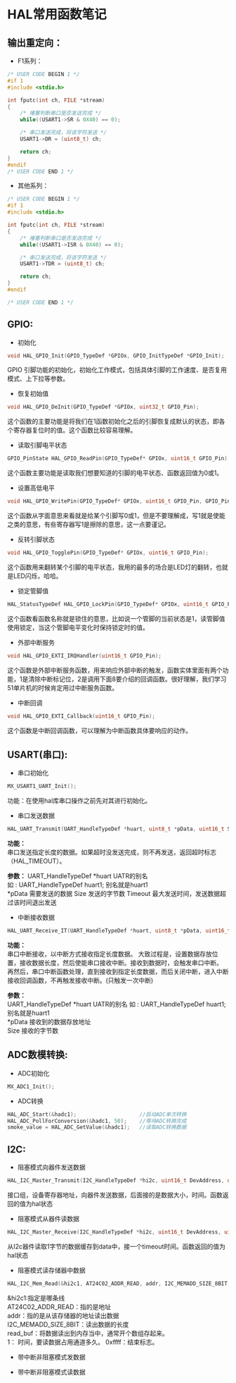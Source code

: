 # HAL常用函数笔记
## 输出重定向：
+ F1系列：
```c
/* USER CODE BEGIN 1 */
#if 1
#include <stdio.h>

int fputc(int ch, FILE *stream)
{
    /* 堵塞判断串口是否发送完成 */
    while((USART1->SR & 0X40) == 0);

    /* 串口发送完成，将该字符发送 */
    USART1->DR = (uint8_t) ch;

    return ch;
}
#endif
/* USER CODE END 1 */
```
+ 其他系列：

```c
/* USER CODE BEGIN 1 */
#if 1
#include <stdio.h>

int fputc(int ch, FILE *stream)
{
    /* 堵塞判断串口是否发送完成 */
    while((USART1->ISR & 0X40) == 0);

    /* 串口发送完成，将该字符发送 */
    USART1->TDR = (uint8_t) ch;

    return ch;
}
#endif

/* USER CODE END 1 */
```

## GPIO:
+ 初始化
```c
void HAL_GPIO_Init(GPIO_TypeDef *GPIOx, GPIO_InitTypeDef *GPIO_Init);
```
GPIO 引脚功能的初始化，初始化工作模式，包括具体引脚的工作速度、是否复用模式、上下拉等参数。  
+ 恢复初始值
```c
void HAL_GPIO_DeInit(GPIO_TypeDef *GPIOx, uint32_t GPIO_Pin);
```
这个函数的主要功能是将我们在1函数初始化之后的引脚恢复成默认的状态，即各个寄存器复位时的值。这个函数比较容易理解。
+ 读取引脚电平状态
```c
GPIO_PinState HAL_GPIO_ReadPin(GPIO_TypeDef* GPIOx, uint16_t GPIO_Pin);
```
这个函数主要功能是读取我们想要知道的引脚的电平状态、函数返回值为0或1。
+ 设置高低电平
```c
void HAL_GPIO_WritePin(GPIO_TypeDef* GPIOx, uint16_t GPIO_Pin, GPIO_PinState PinState);
```
这个函数从字面意思来看就是给某个引脚写0或1，但是不要理解成，写1就是使能之类的意思，有些寄存器写1是擦除的意思，这一点要谨记。
+ 反转引脚状态
```c
void HAL_GPIO_TogglePin(GPIO_TypeDef* GPIOx, uint16_t GPIO_Pin);
```
这个函数用来翻转某个引脚的电平状态，我用的最多的场合是LED灯的翻转，也就是LED闪烁，哈哈。
+ 锁定管脚值
```c
HAL_StatusTypeDef HAL_GPIO_LockPin(GPIO_TypeDef* GPIOx, uint16_t GPIO_Pin);
```
这个函数看函数名称就是锁住的意思，比如说一个管脚的当前状态是1，读管脚值使用锁定，当这个管脚电平变化时保持锁定时的值。
+ 外部中断服务
```c
void HAL_GPIO_EXTI_IRQHandler(uint16_t GPIO_Pin);
```
这个函数是外部中断服务函数，用来响应外部中断的触发，函数实体里面有两个功能，1是清除中断标记位，2是调用下面8要介绍的回调函数。很好理解，我们学习51单片机的时候肯定用过中断服务函数。
+ 中断回调
```c
void HAL_GPIO_EXTI_Callback(uint16_t GPIO_Pin);
```
这个函数是中断回调函数，可以理解为中断函数具体要响应的动作。
## USART(串口):

+ 串口初始化
```c
MX_USART1_UART_Init();
```
功能：在使用hal库串口操作之前先对其进行初始化。

+ 串口发送数据
```c
HAL_UART_Transmit(UART_HandleTypeDef *huart, uint8_t *pData, uint16_t Size, uint32_t Timeout)
```
**功能：**  
串口发送指定长度的数据。如果超时没发送完成，则不再发送，返回超时标志（HAL_TIMEOUT）。

**参数：** 
UART_HandleTypeDef *huart  UATR的别名  
如 :   UART_HandleTypeDef huart1; 别名就是huart1  
*pData      需要发送的数据 
Size    发送的字节数
Timeout   最大发送时间，发送数据超过该时间退出发送

+ 中断接收数据
```c
HAL_UART_Receive_IT(UART_HandleTypeDef *huart, uint8_t *pData, uint16_t Size)
```
**功能：**  
串口中断接收，以中断方式接收指定长度数据。
大致过程是，设置数据存放位置，接收数据长度，然后使能串口接收中断。接收到数据时，会触发串口中断。
再然后，串口中断函数处理，直到接收到指定长度数据，而后关闭中断，进入中断接收回调函数，不再触发接收中断。(只触发一次中断)

**参数：**  
UART_HandleTypeDef *huart      UATR的别名    如 :   UART_HandleTypeDef huart1;   别名就是huart1  
*pData  接收到的数据存放地址  
Size  接收的字节数  

## ADC数模转换:
+ ADC初始化
```c
MX_ADC1_Init();
```
+ ADC转换
```c
HAL_ADC_Start(&hadc1);                    //启动ADC单次转换
HAL_ADC_PollForConversion(&hadc1, 50);    //等待ADC转换完成
smoke_value = HAL_ADC_GetValue(&hadc1);   //读取ADC转换数据
```

## I2C:
+ 阻塞模式向器件发送数据
```c
HAL_I2C_Master_Transmit(I2C_HandleTypeDef *hi2c, uint16_t DevAddress, uint8_t *pData, uint16_t Size, uint32_t Timeout)
```
接口组，设备寄存器地址，向器件发送数据，后面接的是数据大小，时间。函数返回的值为hal状态
+ 阻塞模式从器件读数据
```c
HAL_I2C_Master_Receive(I2C_HandleTypeDef *hi2c, uint16_t DevAddress, uint8_t *pData, uint16_t Size, uint32_t Timeout)
```
从I2c器件读取1字节的数据缓存到data中，接一个timeout时间。函数返回的值为hal状态
+ 阻塞模式读存储器中数据
```c
HAL_I2C_Mem_Read(&hi2c1, AT24C02_ADDR_READ, addr, I2C_MEMADD_SIZE_8BIT, read_buf, 1, 0xFFFF);
```
&hi2c1:指定是哪条线  
AT24C02_ADDR_READ：指的是地址  
addr：指的是从该存储器的地址读出数据  
I2C_MEMADD_SIZE_8BIT：读出数据的长度  
read_buf：将数据读出到内存当中，通常开个数组存起来。  
1： 时间，要读数据占用通道多久。
0xffff：结束标志。  

+ 带中断非阻塞模式发数据

+ 带中断非阻塞模式读数据